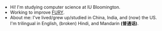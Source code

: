 - Hi! I'm studying computer science at IU Bloomington.
- Working to improve [FURY](https://fury.gl).
- About me: I've lived/grew up/studied in China, India, and (now) the US. I'm trilingual in English, (broken) Hindi, and Mandarin **(普通话)**.
